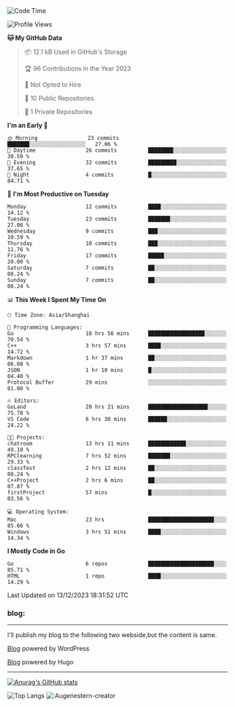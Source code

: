 <!--START_SECTION:waka-->
![Code Time](http://img.shields.io/badge/Code%20Time-26%20hrs%2016%20mins-blue)

![Profile Views](http://img.shields.io/badge/Profile%20Views-90-blue)

**🐱 My GitHub Data** 

> 📦 12.1 kB Used in GitHub's Storage 
 > 
> 🏆 96 Contributions in the Year 2023
 > 
> 🚫 Not Opted to Hire
 > 
> 📜 10 Public Repositories 
 > 
> 🔑 1 Private Repositories 
 > 
**I'm an Early 🐤** 

```text
🌞 Morning                23 commits          ███████░░░░░░░░░░░░░░░░░░   27.06 % 
🌆 Daytime                26 commits          ████████░░░░░░░░░░░░░░░░░   30.59 % 
🌃 Evening                32 commits          █████████░░░░░░░░░░░░░░░░   37.65 % 
🌙 Night                  4 commits           █░░░░░░░░░░░░░░░░░░░░░░░░   04.71 % 
```
📅 **I'm Most Productive on Tuesday** 

```text
Monday                   12 commits          ████░░░░░░░░░░░░░░░░░░░░░   14.12 % 
Tuesday                  23 commits          ███████░░░░░░░░░░░░░░░░░░   27.06 % 
Wednesday                9 commits           ███░░░░░░░░░░░░░░░░░░░░░░   10.59 % 
Thursday                 10 commits          ███░░░░░░░░░░░░░░░░░░░░░░   11.76 % 
Friday                   17 commits          █████░░░░░░░░░░░░░░░░░░░░   20.00 % 
Saturday                 7 commits           ██░░░░░░░░░░░░░░░░░░░░░░░   08.24 % 
Sunday                   7 commits           ██░░░░░░░░░░░░░░░░░░░░░░░   08.24 % 
```


📊 **This Week I Spent My Time On** 

```text
🕑︎ Time Zone: Asia/Shanghai

💬 Programming Languages: 
Go                       18 hrs 56 mins      ██████████████████░░░░░░░   70.54 % 
C++                      3 hrs 57 mins       ████░░░░░░░░░░░░░░░░░░░░░   14.72 % 
Markdown                 1 hr 37 mins        ██░░░░░░░░░░░░░░░░░░░░░░░   06.08 % 
JSON                     1 hr 10 mins        █░░░░░░░░░░░░░░░░░░░░░░░░   04.40 % 
Protocol Buffer          29 mins             ░░░░░░░░░░░░░░░░░░░░░░░░░   01.80 % 

🔥 Editors: 
GoLand                   20 hrs 21 mins      ███████████████████░░░░░░   75.78 % 
VS Code                  6 hrs 30 mins       ██████░░░░░░░░░░░░░░░░░░░   24.22 % 

🐱‍💻 Projects: 
chatroom                 13 hrs 11 mins      ████████████░░░░░░░░░░░░░   49.10 % 
RPClearning              7 hrs 52 mins       ███████░░░░░░░░░░░░░░░░░░   29.33 % 
classTest                2 hrs 12 mins       ██░░░░░░░░░░░░░░░░░░░░░░░   08.24 % 
C++Project               2 hrs 6 mins        ██░░░░░░░░░░░░░░░░░░░░░░░   07.87 % 
firstProject             57 mins             █░░░░░░░░░░░░░░░░░░░░░░░░   03.56 % 

💻 Operating System: 
Mac                      23 hrs              █████████████████████░░░░   85.66 % 
Windows                  3 hrs 51 mins       ████░░░░░░░░░░░░░░░░░░░░░   14.34 % 
```

**I Mostly Code in Go** 

```text
Go                       6 repos             █████████████████████░░░░   85.71 % 
HTML                     1 repo              ████░░░░░░░░░░░░░░░░░░░░░   14.29 % 
```




 Last Updated on 13/12/2023 18:31:52 UTC
<!--END_SECTION:waka-->

### blog:
---
I'll publish my blog to the following two webside,but the content is same.


[Blog](http://lance47.com/) powered by WordPress

[Blog](http://lance547.github.io) powered by Hugo
___
[![Anurag's GitHub stats](https://github-readme-stats.vercel.app/api?username=lance547)](https://github.com/anuraghazra/github-readme-stats)
<!---
lance547/lance547 is a ✨ special ✨ repository because its `README.md` (this file) appears on your GitHub profile.
You can click the Preview link to take a look at your changes.
--->
![Top Langs](https://github-readme-stats.vercel.app/api/top-langs/?username=lance547&layout=compact&theme=tokyonight)
![:Augenestern-creator](https://count.getloli.com/get/@lance547?theme=moebooru)

